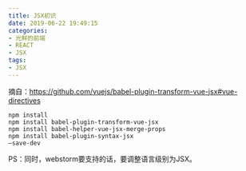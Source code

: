 ```yaml
---
title: JSX初识
date: 2019-06-22 19:49:15
categories:
- 光鲜的前端
- REACT
- JSX
tags:
- JSX
---
```

摘自：https://github.com/vuejs/babel-plugin-transform-vue-jsx#vue-directives
<!--more-->
```
npm install
npm install babel-plugin-transform-vue-jsx
npm install babel-helper-vue-jsx-merge-props
npm install babel-plugin-syntax-jsx
–save-dev
```
PS：同时，webstorm要支持的话，要调整语言级别为JSX。
                                                                                                                                                                                                                                                                                                                                                                                                                                                                                                                                                                                                                      